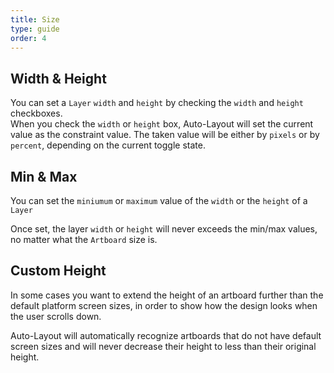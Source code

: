 ```yaml
---
title: Size
type: guide
order: 4
---
```


## Width & Height

You can set a `Layer` `width` and `height` by checking the `width` and `height` checkboxes.  
When you check the `width` or `height` box, Auto-Layout will set the current value as the constraint value.
The taken value will be either by `pixels` or by `percent`, depending on the current toggle state.

## Min & Max 

You can set the `miniumum` or `maximum` value of the `width` or the `height` of a `Layer`  

Once set, the layer `width` or `height` will never exceeds the min/max values, no matter what the `Artboard` size is.


## Custom Height

In some cases you want to extend the height of an artboard further than the default platform screen sizes, in order to show how the design looks when the user scrolls down.

Auto-Layout will automatically recognize artboards that do not have default screen sizes and will never decrease their height to less than their original height.